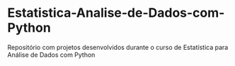 # Estatistica-Analise-de-Dados-com-Python
Repositório com projetos desenvolvidos durante o curso de Estatística para Análise de Dados com Python
